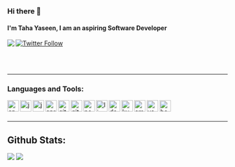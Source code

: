 ### Hi there 👋

#### I'm Taha Yaseen, I am an aspiring Software Developer
<!--[<img align="left" src="https://img.shields.io/badge/Twitter-1DA1F2?style=for-the-badge&logo=twitter&logoColor=white" />][twitter]-->
[<img align="left" src="https://img.shields.io/badge/LinkedIn-0077B5?style=for-the-badge&logo=linkedin&logoColor=white" />][linkedin]
[![Twitter Follow](https://img.shields.io/twitter/follow/taha_yasin__?color=1DA1F2&logo=twitter&style=for-the-badge)][twitter]

<br/>
<br/>

---

### Languages and Tools:

<img align="left" alt="cpp" width="26px" src="https://cdn.jsdelivr.net/gh/devicons/devicon/icons/cplusplus/cplusplus-original.svg" />
<img align="left" alt="java" width="26px" src="https://cdn.jsdelivr.net/gh/devicons/devicon/icons/java/java-original.svg" />
<img align="left" alt="javascript" width="26px" src="https://cdn.jsdelivr.net/gh/devicons/devicon/icons/javascript/javascript-original.svg" />
<img align="left" alt="spring" width="26px" src="https://cdn.jsdelivr.net/gh/devicons/devicon/icons/spring/spring-original.svg" />
<img align="left" alt="git" width="26px" src="https://cdn.jsdelivr.net/gh/devicons/devicon/icons/git/git-original.svg" />
<img align="left" alt="github" width="26px" src="https://cdn.jsdelivr.net/gh/devicons/devicon/icons/github/github-original.svg" />
<img align="left" alt="postgresql" width="26px" src="https://cdn.jsdelivr.net/gh/devicons/devicon/icons/postgresql/postgresql-original.svg" />
<img align="left" alt="linux" width="26px" src="https://cdn.jsdelivr.net/gh/devicons/devicon/icons/linux/linux-original.svg" />
<img align="left" alt="docker" width="26px" src="https://cdn.jsdelivr.net/gh/devicons/devicon/icons/docker/docker-original.svg" />
<img align="left" alt="kubernetes" width="26px" src="https://cdn.jsdelivr.net/gh/devicons/devicon/icons/kubernetes/kubernetes-plain.svg" />
<img align="left" alt="amazonwebservices" width="26px" src="https://cdn.jsdelivr.net/gh/devicons/devicon/icons/amazonwebservices/amazonwebservices-original.svg" />
<img align="left" alt="vscode" width="26px" src="https://cdn.jsdelivr.net/gh/devicons/devicon/icons/vscode/vscode-original.svg" />
<img align="left" alt="bash" width="26px" src="https://cdn.jsdelivr.net/gh/devicons/devicon/icons/bash/bash-original.svg" />

<!--
<img src="https://cdn.jsdelivr.net/gh/devicons/devicon/icons/python/python-original.svg" />
<img src="https://cdn.jsdelivr.net/gh/devicons/devicon/icons/react/react-original.svg" />
<img src="https://cdn.jsdelivr.net/gh/devicons/devicon/icons/angularjs/angularjs-original.svg" />
<img src="https://cdn.jsdelivr.net/gh/devicons/devicon/icons/apache/apache-original.svg" />
<img src="https://cdn.jsdelivr.net/gh/devicons/devicon/icons/nodejs/nodejs-original.svg" />
<img src="https://cdn.jsdelivr.net/gh/devicons/devicon/icons/cmake/cmake-original.svg" />
<img src="https://cdn.jsdelivr.net/gh/devicons/devicon/icons/typescript/typescript-original.svg" />
-->

<!-- <img src="https://hits.seeyoufarm.com/api/count/incr/badge.svg?url=https%3A%2F%2Fgithub.com%2Ftaha-yasin1212%2Fhit-counter" /> -->
<!-- <img src="https://github-readme-streak-stats.herokuapp.com/?user=taha-yasin" /> -->

<br/>
<br/>

---

## Github Stats:

<img src= "https://github-readme-stats.vercel.app/api?username=taha-yasin&show_icons=true" />
<img src="https://github-readme-stats.vercel.app/api/top-langs/?username=taha-yasin&layout=compact" />



<!--
**taha-yasin/taha-yasin** is a ✨ _special_ ✨ repository because its `README.md` (this file) appears on your GitHub profile.

Here are some ideas to get you started:

- 🔭 I’m currently working on ...
- 🌱 I’m currently learning ...
- 👯 I’m looking to collaborate on ...
- 🤔 I’m looking for help with ...
- 💬 Ask me about ...
- 📫 How to reach me: ...
- 😄 Pronouns: ...
- ⚡ Fun fact: ...
-->

[linkedin]: https://www.linkedin.com/in/taha-yasin/
[twitter]: https://twitter.com/taha_yasin__
